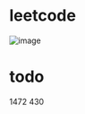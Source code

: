 # leetcode    

![image](https://user-images.githubusercontent.com/1435846/161635180-73d39f00-96fc-4b8e-8e71-259e769eb42c.png)

# todo     
1472
430
